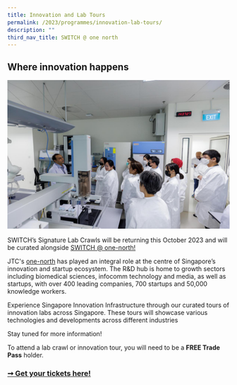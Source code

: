 ```yaml
---
title: Innovation and Lab Tours
permalink: /2023/programmes/innovation-lab-tours/
description: ""
third_nav_title: SWITCH @ one north
---
```

## Where innovation happens

![SWITCH Lab Crawls](/images/2023/switch_lab_crawls.jpg)

SWITCH’s Signature Lab Crawls will be returning this October 2023 and will be curated alongside [SWITCH @ one-north!](/2023/programmes/at-one-north/)

JTC's [one-north](https://www.jtc.gov.sg/find-land/land-for-long-term-development/one-north?utm_source=switchsg&utm_medium=website&utm_id=switch+on) has played an integral role at the centre of Singapore’s innovation and startup ecosystem. The R&D hub is home to growth sectors including biomedical sciences, infocomm technology and media, as well as startups, with over 400 leading companies, 700 startups and 50,000 knowledge workers.

Experience Singapore Innovation Infrastructure through our curated tours of innovation labs across Singapore. These tours will showcase various technologies and developments across different industries

Stay tuned for more information!

To attend a lab crawl or innovation tour, you will need to be a **FREE Trade Pass** holder.

### [➞ Get your tickets here!](/register)